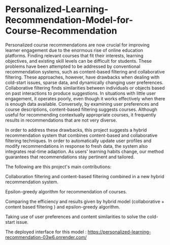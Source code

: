 # Personalized-Learning-Recommendation-Model-for-Course-Recommendation
Personalized course recommendations are now crucial for improving learner engagement due to the enormous rise of online education platforms. Finding relevant courses that fit their interests, learning objectives, and existing skill levels can be difficult for students. These problems have been attempted to be addressed by conventional recommendation systems, such as content-based filtering and collaborative filtering. These approaches, however, have drawbacks when dealing with cold-start issues, sparse data, and dynamically changing user preferences. Collaborative filtering finds similarities between individuals or objects based on past interactions to produce suggestions. In situations with little user engagement, it operates poorly, even though it works effectively when there is enough data available. Conversely, by examining user preferences and course descriptions, content-based filtering suggests courses. Although useful for recommending contextually appropriate courses, it frequently results in recommendations that are not very diverse.

In order to address these drawbacks, this project suggests a hybrid recommendation system that combines content-based and collaborative filtering techniques. In order to automatically update user profiles and modify recommendations in response to fresh data, the system also integrates real-time adaption. As users' learning habits change, our method guarantees that recommendations stay pertinent and tailored.

The following are this project's main contributions:

Collaboration filtering and content-based filtering combined in a new hybrid recommendation system.

Epsilon-greedy algorithm for recommendation of courses.

Comparing the efficiency and results given by hybrid model (collaborative + content based filtering ) and epsilon-greedy algorithm.

Taking use of user preferences and content similarities to solve the cold-start issue.

The deployed interface for this model : https://personalized-learning-recommendation-03w6.onrender.com/
